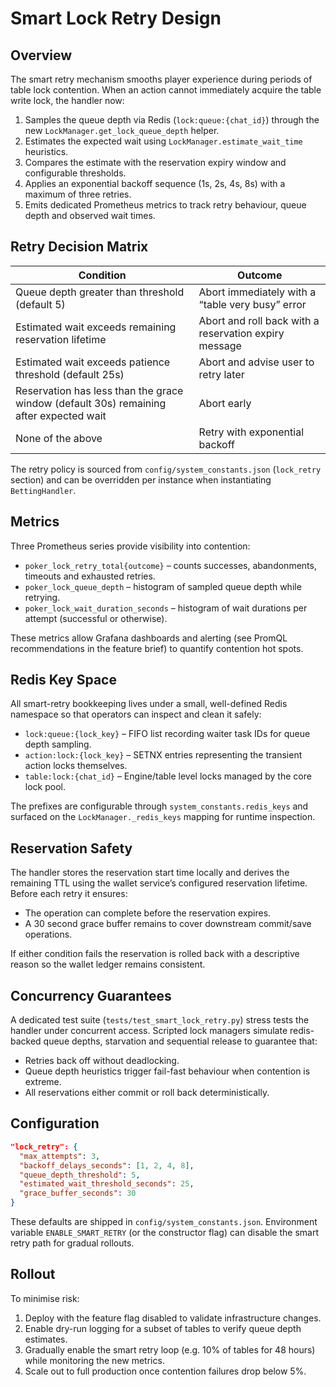 # Smart Lock Retry Design

## Overview
The smart retry mechanism smooths player experience during periods of table lock contention. When an action cannot immediately acquire the table write lock, the handler now:

1. Samples the queue depth via Redis (`lock:queue:{chat_id}`) through the new `LockManager.get_lock_queue_depth` helper.
2. Estimates the expected wait using `LockManager.estimate_wait_time` heuristics.
3. Compares the estimate with the reservation expiry window and configurable thresholds.
4. Applies an exponential backoff sequence (1s, 2s, 4s, 8s) with a maximum of three retries.
5. Emits dedicated Prometheus metrics to track retry behaviour, queue depth and observed wait times.

## Retry Decision Matrix
| Condition | Outcome |
|-----------|---------|
| Queue depth greater than threshold (default 5) | Abort immediately with a “table very busy” error |
| Estimated wait exceeds remaining reservation lifetime | Abort and roll back with a reservation expiry message |
| Estimated wait exceeds patience threshold (default 25s) | Abort and advise user to retry later |
| Reservation has less than the grace window (default 30s) remaining after expected wait | Abort early |
| None of the above | Retry with exponential backoff |

The retry policy is sourced from `config/system_constants.json` (`lock_retry` section) and can be overridden per instance when instantiating `BettingHandler`.

## Metrics
Three Prometheus series provide visibility into contention:

- `poker_lock_retry_total{outcome}` – counts successes, abandonments, timeouts and exhausted retries.
- `poker_lock_queue_depth` – histogram of sampled queue depth while retrying.
- `poker_lock_wait_duration_seconds` – histogram of wait durations per attempt (successful or otherwise).

These metrics allow Grafana dashboards and alerting (see PromQL recommendations in the feature brief) to quantify contention hot spots.

## Redis Key Space
All smart-retry bookkeeping lives under a small, well-defined Redis namespace so that operators can inspect and clean it safely:

- `lock:queue:{lock_key}` – FIFO list recording waiter task IDs for queue depth sampling.
- `action:lock:{lock_key}` – SETNX entries representing the transient action locks themselves.
- `table:lock:{chat_id}` – Engine/table level locks managed by the core lock pool.

The prefixes are configurable through `system_constants.redis_keys` and surfaced on the `LockManager._redis_keys` mapping for runtime inspection.

## Reservation Safety
The handler stores the reservation start time locally and derives the remaining TTL using the wallet service’s configured reservation lifetime. Before each retry it ensures:

- The operation can complete before the reservation expires.
- A 30 second grace buffer remains to cover downstream commit/save operations.

If either condition fails the reservation is rolled back with a descriptive reason so the wallet ledger remains consistent.

## Concurrency Guarantees
A dedicated test suite (`tests/test_smart_lock_retry.py`) stress tests the handler under concurrent access. Scripted lock managers simulate redis-backed queue depths, starvation and sequential release to guarantee that:

- Retries back off without deadlocking.
- Queue depth heuristics trigger fail-fast behaviour when contention is extreme.
- All reservations either commit or roll back deterministically.

## Configuration
```json
"lock_retry": {
  "max_attempts": 3,
  "backoff_delays_seconds": [1, 2, 4, 8],
  "queue_depth_threshold": 5,
  "estimated_wait_threshold_seconds": 25,
  "grace_buffer_seconds": 30
}
```
These defaults are shipped in `config/system_constants.json`. Environment variable `ENABLE_SMART_RETRY` (or the constructor flag) can disable the smart retry path for gradual rollouts.

## Rollout
To minimise risk:

1. Deploy with the feature flag disabled to validate infrastructure changes.
2. Enable dry-run logging for a subset of tables to verify queue depth estimates.
3. Gradually enable the smart retry loop (e.g. 10% of tables for 48 hours) while monitoring the new metrics.
4. Scale out to full production once contention failures drop below 5%.
